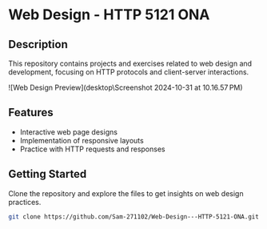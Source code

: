 # Web Design - HTTP 5121 ONA

## Description
This repository contains projects and exercises related to web design and development, focusing on HTTP protocols and client-server interactions.

![Web Design Preview](desktop\Screenshot 2024-10-31 at 10.16.57 PM)

## Features
- Interactive web page designs
- Implementation of responsive layouts
- Practice with HTTP requests and responses

## Getting Started
Clone the repository and explore the files to get insights on web design practices.

```bash
git clone https://github.com/Sam-271102/Web-Design---HTTP-5121-ONA.git

